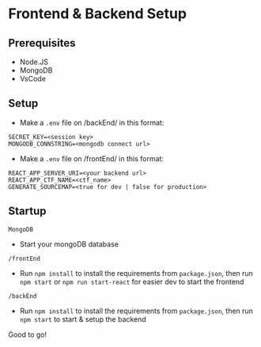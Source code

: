 # Frontend & Backend Setup
## Prerequisites
- Node.JS
- MongoDB
- VsCode

## Setup
- Make a `.env` file on /backEnd/ in this format:
```
SECRET_KEY=<session key>
MONGODB_CONNSTRING=<mongodb connect url>
```

- Make a `.env` file on /frontEnd/ in this format:
```
REACT_APP_SERVER_URI=<your backend url>
REACT_APP_CTF_NAME=<ctf_name>
GENERATE_SOURCEMAP=<true for dev | false for production>
```

## Startup

`MongoDB`
- Start your mongoDB database

`/frontEnd`
- Run `npm install` to install the requirements from `package.json`, then run `npm start` or `npm run start-react` for easier dev to start the frontend

`/backEnd`
- Run `npm install` to install the requirements from `package.json`, then run `npm start` to start & setup the backend

Good to go!